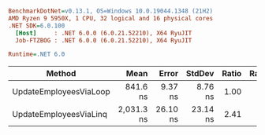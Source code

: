 ``` ini

BenchmarkDotNet=v0.13.1, OS=Windows 10.0.19044.1348 (21H2)
AMD Ryzen 9 5950X, 1 CPU, 32 logical and 16 physical cores
.NET SDK=6.0.100
  [Host]     : .NET 6.0.0 (6.0.21.52210), X64 RyuJIT
  Job-FTZBOG : .NET 6.0.0 (6.0.21.52210), X64 RyuJIT

Runtime=.NET 6.0  

```
|                 Method |       Mean |    Error |   StdDev | Ratio | RatioSD |  Gen 0 | Allocated |
|----------------------- |-----------:|---------:|---------:|------:|--------:|-------:|----------:|
| UpdateEmployeesViaLoop |   841.6 ns |  9.37 ns |  8.76 ns |  1.00 |    0.00 |      - |         - |
| UpdateEmployeesViaLinq | 2,031.3 ns | 26.10 ns | 23.14 ns |  2.41 |    0.05 | 0.0038 |      96 B |
